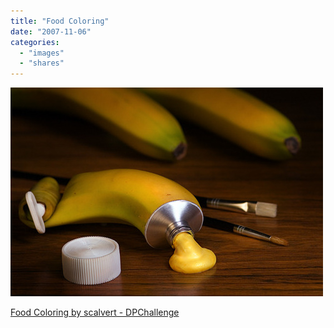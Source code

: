 ```yaml
---
title: "Food Coloring"
date: "2007-11-06"
categories: 
  - "images"
  - "shares"
---
```


![](images/4wnP83SaF1ge8sn277mmEA66_640.jpg)

[Food Coloring by scalvert - DPChallenge](http://www.dpchallenge.com/image.php?IMAGE_ID=467442)
